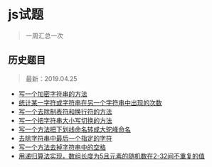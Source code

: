 # js试题
> 一周汇总一次

## 历史题目
> 最新：2019.04.25

- [写一个加密字符串的方法](https://github.com/haizhilin2013/interview/issues/24)
- [统计某一字符或字符串在另一个字符串中出现的次数](https://github.com/haizhilin2013/interview/issues/21)
- [写一个去除制表符和换行符的方法](https://github.com/haizhilin2013/interview/issues/18)
- [写一个把字符串大小写切换的方法](https://github.com/haizhilin2013/interview/issues/15)
- [写一个方法把下划线命名转成大驼峰命名](https://github.com/haizhilin2013/interview/issues/12)
- [去除字符串中最后一个指定的字符](https://github.com/haizhilin2013/interview/issues/9)
- [写一个方法去掉字符串中的空格](https://github.com/haizhilin2013/interview/issues/6)
- [用递归算法实现，数组长度为5且元素的随机数在2-32间不重复的值](https://github.com/haizhilin2013/interview/issues/3)
